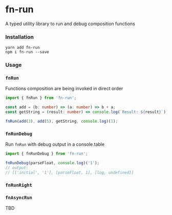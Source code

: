 # fn-run

A typed utility library to run and debug composition functions

### Installation
```shell script
yarn add fn-run
npm i fn-run --save
```  

### Usage

### `fnRun`
Functions composition are being invoked in direct order

```typescript
import { fnRun } from 'fn-run';

const add = (b: number) => (a: number) => b + a;
const getString = (result: number) => console.log(`Result: ${result}`);

fnRun(add(3), add(5), getString, console.log)(1);
```
### `fnRunDebug`
Run `fnRun` with debug output in a console.table

```typescript
import { fnRunDebug } from 'fn-run';

fnRunDebug(parseFloat, console.log)('1');
// output:
// [['initial', '1'], [parseFloat, 1], [log, undefined]]
```


### `fnRunRight`
### `fnAsyncRun`
TBD
